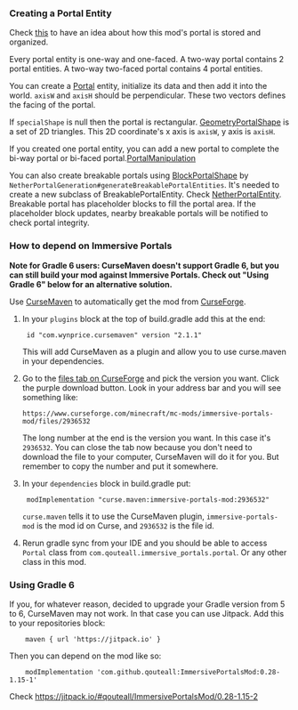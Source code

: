 ### Creating a Portal Entity

Check [this](https://github.com/qouteall/ImmersivePortalsMod/wiki/Portal-Customization) to have an idea about how this mod's portal is stored and organized.

Every portal entity is one-way and one-faced. A two-way portal contains 2 portal entities. A two-way two-faced portal contains 4 portal entities.

You can create a [Portal](https://github.com/qouteall/ImmersivePortalsMod/blob/1.15/src/main/java/com/qouteall/immersive_portals/portal/Portal.java)
entity, initialize its data and then add it into the world.
`axisW` and `axisH` should be perpendicular. These two vectors defines the facing of the portal.

If `specialShape` is null then the portal is rectangular. [GeometryPortalShape](https://github.com/qouteall/ImmersivePortalsMod/blob/1.15/src/main/java/com/qouteall/immersive_portals/portal/GeometryPortalShape.java) is a set of 2D triangles. This 2D coordinate's x axis is `axisW`, y axis is `axisH`.

If you created one portal entity, you can add a new portal to complete the bi-way portal or bi-faced portal.[PortalManipulation](https://github.com/qouteall/ImmersivePortalsMod/blob/1.15/src/main/java/com/qouteall/immersive_portals/portal/PortalManipulation.java)

You can also create breakable portals using [BlockPortalShape](https://github.com/qouteall/ImmersivePortalsMod/blob/1.15/src/main/java/com/qouteall/immersive_portals/portal/nether_portal/BlockPortalShape.java) by `NetherPortalGeneration#generateBreakablePortalEntities`. It's needed to create a new subclass of BreakablePortalEntity. Check [NetherPortalEntity](https://github.com/qouteall/ImmersivePortalsMod/blob/1.15/src/main/java/com/qouteall/immersive_portals/portal/nether_portal/NetherPortalEntity.java). Breakable portal has placeholder blocks to fill the portal area. If the placeholder block updates, nearby breakable portals will be notified to check portal integrity.

### How to depend on Immersive Portals

**Note for Gradle 6 users: CurseMaven doesn't support Gradle 6, but you can still build your mod against Immersive Portals. Check out "Using Gradle 6" below for an alternative solution.**

Use [CurseMaven](https://github.com/Wyn-Price/CurseMaven) to automatically get the mod from [CurseForge](https://www.curseforge.com/minecraft/mc-mods/immersive-portals-mod).

1. In your `plugins` block at the top of build.gradle add this at the end:

   ```
   	id "com.wynprice.cursemaven" version "2.1.1"
   ```

   This will add CurseMaven as a plugin and allow you to use curse.maven in your dependencies.

2. Go to the [files tab on CurseForge](https://www.curseforge.com/minecraft/mc-mods/immersive-portals-mod/files) and pick the version you want. Click the purple download button. Look in your address bar and you will see something like:

   `https://www.curseforge.com/minecraft/mc-mods/immersive-portals-mod/files/2936532`

   The long number at the end is the version you want. In this case it's `2936532`. You can close the tab now because you don't need to download the file to your computer, CurseMaven will do it for you. But remember to copy the number and put it somewhere.

3. In your `dependencies` block in build.gradle put:

   ```
   	modImplementation "curse.maven:immersive-portals-mod:2936532"
   ```

   `curse.maven` tells it to use the CurseMaven plugin, `immersive-portals-mod` is the mod id on Curse, and `2936532` is the file id.

4. Rerun gradle sync from your IDE and you should be able to access `Portal` class from `com.qouteall.immersive_portals.portal`. Or any other class in this mod.

### Using Gradle 6

If you, for whatever reason, decided to upgrade your Gradle version from 5 to 6, CurseMaven may not work. In that case you can use Jitpack. Add this to your repositories block:

```
	maven { url 'https://jitpack.io' }
```

Then you can depend on the mod like so:

```
	modImplementation 'com.github.qouteall:ImmersivePortalsMod:0.28-1.15-1'
```
Check https://jitpack.io/#qouteall/ImmersivePortalsMod/0.28-1.15-2
